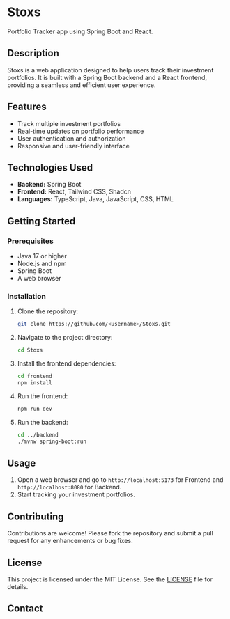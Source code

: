 # Stoxs

Portfolio Tracker app using Spring Boot and React.

## Description

Stoxs is a web application designed to help users track their investment portfolios. It is built with a Spring Boot backend and a React frontend, providing a seamless and efficient user experience.

## Features

- Track multiple investment portfolios
- Real-time updates on portfolio performance
- User authentication and authorization
- Responsive and user-friendly interface

## Technologies Used

- **Backend:** Spring Boot
- **Frontend:** React, Tailwind CSS, Shadcn
- **Languages:** TypeScript, Java, JavaScript, CSS, HTML

## Getting Started

### Prerequisites

- Java 17 or higher
- Node.js and npm
- Spring Boot
- A web browser

### Installation

1. Clone the repository:
   ```sh
   git clone https://github.com/<username>/Stoxs.git
   ```
2. Navigate to the project directory:
   ```sh
   cd Stoxs
   ```
3. Install the frontend dependencies:
   ```sh
   cd frontend
   npm install
   ```
4. Run the frontend:
   ```sh
   npm run dev
   ```
5. Run the backend:
   ```sh
   cd ../backend
   ./mvnw spring-boot:run
   ```

## Usage

1. Open a web browser and go to `http://localhost:5173` for Frontend and `http://localhost:8080` for Backend.
2. Start tracking your investment portfolios.

## Contributing

Contributions are welcome! Please fork the repository and submit a pull request for any enhancements or bug fixes.

## License

This project is licensed under the MIT License. See the [LICENSE](LICENSE) file for details.

## Contact
